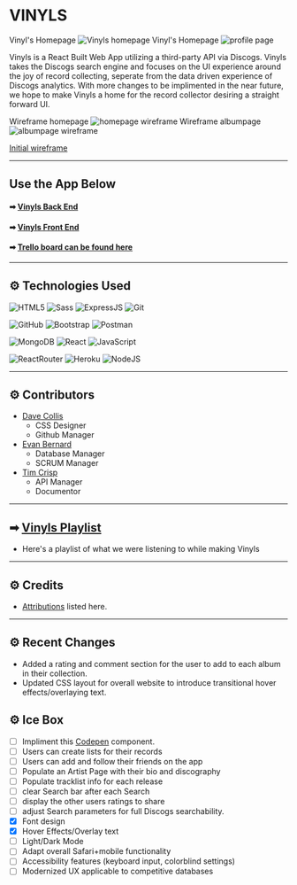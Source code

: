 # VINYLS

Vinyl's Homepage
![Vinyls homepage](https://i.imgur.com/oa4pn0l.png)
Vinyl's Homepage
![profile page](https://i.imgur.com/NWFgh5h.png)

Vinyls is a React Built Web App utilizing a third-party API via Discogs. Vinyls takes the Discogs search engine and focuses on the UI experience around the joy of record collecting, seperate from the data driven experience of Discogs analytics. With more changes to be implimented in the near future, we hope to make Vinyls a home for the record collector desiring a straight forward UI. 

Wireframe homepage
  ![homepage wireframe](https://i.imgur.com/Tnhg3sV.png)
Wireframe albumpage
  ![albumpage wireframe](https://i.imgur.com/BP7TUFr.png)

[Initial wireframe](https://whimsical.com/unit3-vinyls-6zyZNh3iqyYjLDyb22qC8Q)

---

## Use the App Below
#### ➡ [Vinyls Back End](https://vinyls-back-end.herokuapp.com)
#### ➡ [Vinyls Front End](https://vinyls-front-end.herokuapp.com/)

#### ➡ [Trello board can be found here](https://trello.com/b/N3n1ROPA/unit-3-propsal)

---

## ⚙ Technologies Used 

  ![HTML5](https://img.shields.io/badge/-HTML5-white?style=for-the-badge&logo=html5)
  ![Sass](https://img.shields.io/badge/-Sass-white?style=for-the-badge&logo=Sass)
  ![ExpressJS](https://img.shields.io/badge/-Express-white?style=for-the-badge&for-the-badge&logo=Express&logoColor=black)
  ![Git](https://img.shields.io/badge/-Git-white?style=for-the-badge&logo=git)

  ![GitHub](https://img.shields.io/badge/-GitHub-white?style=for-the-badge&logo=github&logoColor=black)
  ![Bootstrap](https://img.shields.io/badge/-Bootstrap-white?style=for-the-badge&logo=bootstrap)
  ![Postman](https://img.shields.io/badge/Postman-white?style=for-the-badge&logo=postman)
  
  ![MongoDB](https://img.shields.io/badge/-MongoDB-white?style=for-the-badge&logo=mongodb) 
  ![React](https://img.shields.io/badge/-React-white?style=for-the-badge&logo=React&logoColor=blue)
  ![JavaScript](https://img.shields.io/badge/-JavaScript-white?style=for-the-badge&logo=javascript&logoColor=black)

  ![ReactRouter](https://img.shields.io/badge/-React_Router-white?style=for-the-badge&for-the-badge&logo=react-router)
  ![Heroku](https://img.shields.io/badge/-Heroku-white?style=for-the-badge&logo=heroku&logoColor=black)
  ![NodeJS](https://img.shields.io/badge/-Node.JS-white?style=for-the-badge&logo=Node.js)

---

## ⚙ Contributors 

- [Dave Collis](https://github.com/dcollis92) 
  - CSS Designer
  - Github Manager
- [Evan Bernard](https://github.com/provideforme) 
  - Database Manager
  - SCRUM Manager
- [Tim Crisp](https://github.com/timcrisp94) 
  - API Manager
  - Documentor

--- 

## ➡ [Vinyls Playlist](https://open.spotify.com/playlist/1pwFdJ0MOVYPKN2qVvU8OO?si=9feca8dcc30e4e4f)
- Here's a playlist of what we were listening to while making Vinyls

---

## ⚙ Credits 

- [Attributions](https://github.com/dcollis92/vinyls-front-end/blob/main/attributions.md) listed here.

---

## ⚙ Recent Changes 
- Added a rating and comment section for the user to add to each album in their collection.
- Updated CSS layout for overall website to introduce transitional hover effects/overlaying text.

## ⚙ Ice Box 

- [ ] Impliment this [Codepen](https://codepen.io/dcollis92/pen/jOYLNeE) component.
- [ ] Users can create lists for their records
- [ ] Users can add and follow their friends on the app
- [ ] Populate an Artist Page with their bio and discography 
- [ ] Populate tracklist info for each release
- [ ] clear Search bar after each Search
- [ ] display the other users ratings to share
- [ ] adjust Search parameters for full Discogs searchability.
- [x] Font design
- [x] Hover Effects/Overlay text
- [ ] Light/Dark Mode
- [ ] Adapt overall Safari+mobile functionality
- [ ] Accessibility features (keyboard input, colorblind settings)
- [ ] Modernized UX applicable to competitive databases